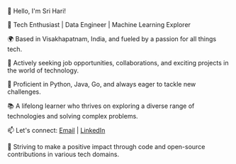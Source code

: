 👋 Hello, I'm Sri Hari!

🚀 Tech Enthusiast | Data Engineer | Machine Learning Explorer

🌍 Based in Visakhapatnam, India, and fueled by a passion for all things tech.

💼 Actively seeking job opportunities, collaborations, and exciting projects in the world of technology.

🔧 Proficient in Python, Java, Go, and always eager to tackle new challenges.

📚 A lifelong learner who thrives on exploring a diverse range of technologies and solving complex problems.

📫 Let's connect: [Email](mailto:sriharisirisipalli0@gmail.com) | [LinkedIn](https://www.linkedin.com/in/sri-hari-sirisipalli)

🌱 Striving to make a positive impact through code and open-source contributions in various tech domains.
